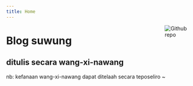 ```yaml
---
title: Home
---
```


<img src="https://www.gravatar.com/avatar/f4e0d3e84e0d1aea96408e07dd2b09ba" style="max-width:15%;min-width:40px;float:right;" alt="Github repo" />

# Blog suwung
## ditulis secara wang-xi-nawang
nb: kefanaan wang-xi-nawang dapat ditelaah secara teposeliro ~
